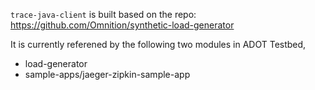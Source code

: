 `trace-java-client` is built based on the repo: https://github.com/Omnition/synthetic-load-generator

It is currently referened by the following two modules in ADOT Testbed,
 - load-generator
 - sample-apps/jaeger-zipkin-sample-app
